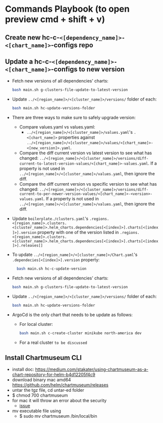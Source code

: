 # Commands Playbook (to open preview cmd + shift + v)

## Create new hc-c-`<[dependency_name]>-<[chart_name]>`-configs repo

## Update a hc-c-`<[dependency_name]>-<[chart_name]>`-configs to new version

- Fetch new versions of all dependencies' charts:

  ```bash
  bash main.sh g-clusters-file-update-to-latest-version
  ```

- Update `../<[region_name]>/<[cluster_name]>/versions/` folder of each:

  ```bash
  bash main.sh hc-update-versions-folder
  ```

- There are three ways to make sure to safely upgrade version:
  - Compare values.yaml vs values.yaml:
    - `../<[region_name]>/<[cluster_name]>/values.yaml`'s `.<[chart_name]>` properties against `../<[region_name]>/<[cluster_name]>/values/<[chart_name]>-<[new_version]>.yaml`.
  - Compare the diff current version vs latest version to see what has changed: `../<[region_name]>/<[cluster_name]>/versions/diff-current-to-latest-version-values/<[chart_name]>-values.yaml`. If a property is not used in `../<[region_name]>/<[cluster_name]>/values.yaml`, then ignore the diff.
  - Compare the diff current version vs specific version to see what has changed: `../<[region_name]>/<[cluster_name]>/versions/diff-current-to-per-newer-version-values/<[chart_name]>-<version>-values.yaml`. If a property is not used in `../<[region_name]>/<[cluster_name]>/values.yaml`, then ignore the diff.
- Update `boilerplate./clusters.yaml`'s `.regions.<[region_name]>.clusters.<[cluster_name]>.helm_charts.dependencies[<[index]>].charts[<[index]>].version` property with one of the version listed in `.regions.<[region_name]>.clusters.<[cluster_name]>.helm_charts.dependencies[<[index]>].charts[<[index]>].releases[]`
- To update `../<[region_name]>/<[cluster_name]>/Chart.yaml`'s `.dependecies[<[index]>].version` property:

  ```bash
    bash main.sh hc-c-update-version
  ```

- Fetch new versions of all dependencies' charts:

  ```bash
  bash main.sh g-clusters-file-update-to-latest-version
  ```

- Update `../<[region_name]>/<[cluster_name]>/versions/` folder of each:

  ```bash
  bash main.sh hc-update-versions-folder
  ```

- ArgoCd is the only chart that needs to be update as follows:
  - For local cluster:

    ```bash
    bash main.sh c-create-cluster minikube north-america dev
    ```

  - For a real cluster `to be discussed`

## Install Chartmuseum CLI

- install doc: https://medium.com/stakater/using-chartmuseum-as-a-chart-repository-for-helm-b4d12205f4c9
- download binary mac amd64 https://github.com/helm/chartmuseum/releases
- untar the tgz file, cd untar-ed folder
- $ chmod 700 chartmuseum
- for mac it will throw an error about the security
  - [issue](https://www.lifewire.com/fix-developer-cannot-be-verified-error-5183898)
- mv executable file using
  - $ sudo mv chartmuseum /bin/local/bin